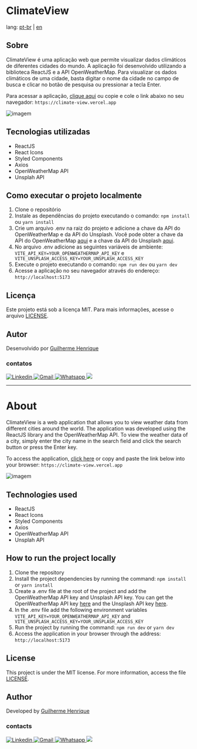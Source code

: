 # ClimateView 

lang: [pt-br](#sobre) | [en](#about)

## Sobre

ClimateView é uma aplicação web que permite visualizar dados climáticos de diferentes cidades do mundo. A aplicação foi desenvolvido utilizando a biblioteca ReactJS e a API OpenWeatherMap. Para visualizar os dados climáticos de uma cidade, basta digitar o nome da cidade no campo de busca e clicar no botão de pesquisa ou pressionar a tecla Enter.

Para acessar a aplicação, [clique aqui](https://climate-view.vercel.app) ou copie e cole o link abaixo no seu navegador:
``` https://climate-view.vercel.app ```

![imagem](https://imgur.com/XvuYy4n.png)

## Tecnologias utilizadas
- ReactJS
- React Icons
- Styled Components
- Axios
- OpenWeatherMap API
- Unsplah API

## Como executar o projeto localmente
1. Clone o repositório
2. Instale as dependências do projeto
executando o comando:
```npm install``` ou ```yarn install```
3. Crie um arquivo .env na raiz do projeto e adicione a chave da API do OpenWeatherMap e da API do Unsplash. Você pode obter a chave da API do OpenWeatherMap [aqui](https://openweathermap.org/api) e a chave da API do Unsplash [aqui](https://unsplash.com/developers).
4. No arquivo .env adicione as seguintes variáveis de ambiente:
``` VITE_API_KEY=YOUR_OPENWEATHERMAP_API_KEY``` e 
``` VITE_UNSPLASH_ACCESS_KEY=YOUR_UNSPLASH_ACCESS_KEY```
5. Execute o projeto executando o comando:
```npm run dev``` ou ```yarn dev```
6. Acesse a aplicação no seu navegador através do endereço:
```http://localhost:5173```

## Licença
Este projeto está sob a licença MIT. Para mais informações, acesse o arquivo [LICENSE](LICENSE.md).

## Autor
Desenvolvido por [Guilherme Henrique](https://github.com/guihsp)

### contatos
<a href="https://linkedin.com/in/guilherme-henrique-silva-pereira-9283b023a" target="_blank">
    <img src="https://img.shields.io/badge/-LinkedIn-%230077B5?style=for-the-badge&logo=linkedin&logoColor=white" target="_blank" alt="Linkedin">
</a> 
<a href = "mailto:guilhermehsp26@gmail.com">
    <img src="https://img.shields.io/badge/-Gmail-%23333?style=for-the-badge&logo=gmail&logoColor=white" target="_blank" alt="Gmail">
</a>
<a href ="https://api.whatsapp.com/send?phone=5511993123958">
    <img src="https://img.shields.io/badge/WhatsApp-25D366?style=for-the-badge&logo=whatsapp&logoColor=white" target="_blank" alt="Whatsapp">
</a>
<a href="https://www.instagram.com/guizin__silva" target="_blank" alt="Instagram">
    <img src="https://img.shields.io/badge/Instagram-E4405F?style=for-the-badge&logo=instagram&logoColor=white">
</a>

---

# About

ClimateView is a web application that allows you to view weather data from different cities around the world. The application was developed using the ReactJS library and the OpenWeatherMap API. To view the weather data of a city, simply enter the city name in the search field and click the search button or press the Enter key.

To access the application, [click here](https://climate-view.vercel.app) or copy and paste the link below into your browser:
``` https://climate-view.vercel.app ```

![imagem](https://imgur.com/XvuYy4n.png)

## Technologies used

- ReactJS
- React Icons
- Styled Components
- Axios
- OpenWeatherMap API
- Unsplah API

## How to run the project locally

1. Clone the repository
2. Install the project dependencies by running the command:
```npm install``` or ```yarn install```
3. Create a .env file at the root of the project and add the OpenWeatherMap API key and Unsplash API key. You can get the OpenWeatherMap API key [here](https://openweathermap.org/api) and the Unsplash API key [here](https://unsplash.com/developers).
4. In the .env file add the following environment variables
``` VITE_API_KEY=YOUR_OPENWEATHERMAP_API_KEY``` and 
``` VITE_UNSPLASH_ACCESS_KEY=YOUR_UNSPLASH_ACCESS_KEY```
5. Run the project by running the command:
```npm run dev``` or ```yarn dev```
6. Access the application in your browser through the address:
```http://localhost:5173```

## License

This project is under the MIT license. For more information, access the file [LICENSE](LICENSE.md).

## Author

Developed by [Guilherme Henrique](https://github.com/guihsp)

### contacts
<a href="https://linkedin.com/in/guilherme-henrique-silva-pereira-9283b023a" target="_blank">
    <img src="https://img.shields.io/badge/-LinkedIn-%230077B5?style=for-the-badge&logo=linkedin&logoColor=white" target="_blank" alt="Linkedin">
</a> 
<a href = "mailto:guilhermehsp26@gmail.com">
    <img src="https://img.shields.io/badge/-Gmail-%23333?style=for-the-badge&logo=gmail&logoColor=white" target="_blank" alt="Gmail">
</a>
<a href ="https://api.whatsapp.com/send?phone=5511993123958">
    <img src="https://img.shields.io/badge/WhatsApp-25D366?style=for-the-badge&logo=whatsapp&logoColor=white" target="_blank" alt="Whatsapp">
</a>
<a href="https://www.instagram.com/guizin__silva" target="_blank" alt="Instagram">
    <img src="https://img.shields.io/badge/Instagram-E4405F?style=for-the-badge&logo=instagram&logoColor=white">
</a>
